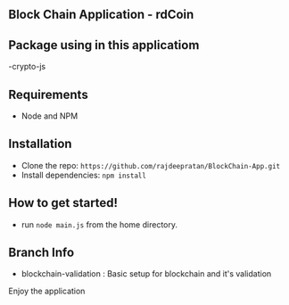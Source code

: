 ## Block Chain Application - rdCoin

## Package using in this applicatiom

-crypto-js

## Requirements

- Node and NPM

## Installation

- Clone the repo: `https://github.com/rajdeepratan/BlockChain-App.git`
- Install dependencies: `npm install`

##  How to get started!

 - run `node main.js` from the home directory.

## Branch Info
- blockchain-validation : Basic setup for blockchain and it's validation


Enjoy the application